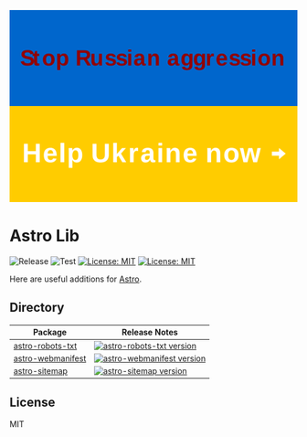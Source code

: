[![Help Ukraine now!](https://raw.githubusercontent.com/alextim/help-ukraine-win-flag/master/stop-russian-agressian-help-ukraine-now-link.svg 'Help Ukraine now!')](https://bank.gov.ua/en/about/support-the-armed-forces)

# Astro Lib

![Release](https://github.com/alextim/astro-lib/actions/workflows/release.yaml/badge.svg) ![Test](https://github.com/alextim/astro-lib/actions/workflows/test.yaml/badge.svg) [![License: MIT](https://img.shields.io/badge/License-MIT-green.svg)](https://opensource.org/licenses/MIT) [![License: MIT](https://img.shields.io/badge/License-MIT-green.svg)](https://opensource.org/licenses/MIT)

Here are useful additions for [Astro](https://astro.build).

## Directory

| Package                                         | Release Notes                                                                                                                         |
| ----------------------------------------------- | ------------------------------------------------------------------------------------------------------------------------------------- |
| [astro-robots-txt](packages/astro-robots-txt)   | [![astro-robots-txt version](https://img.shields.io/npm/v/astro-robots-txt.svg?label=%20)](packages/astro-robots-txt/CHANGELOG.md)    |
| [astro-webmanifest](packages/astro-webmanifest) | [![astro-webmanifest version](https://img.shields.io/npm/v/astro-webmanifest.svg?label=%20)](packages/astro-webmanifest/CHANGELOG.md) |
| [astro-sitemap](packages/astro-sitemap)         | [![astro-sitemap version](https://img.shields.io/npm/v/astro-sitemap.svg?label=%20)](packages/astro-sitemap/CHANGELOG.md)             |

## License

MIT
